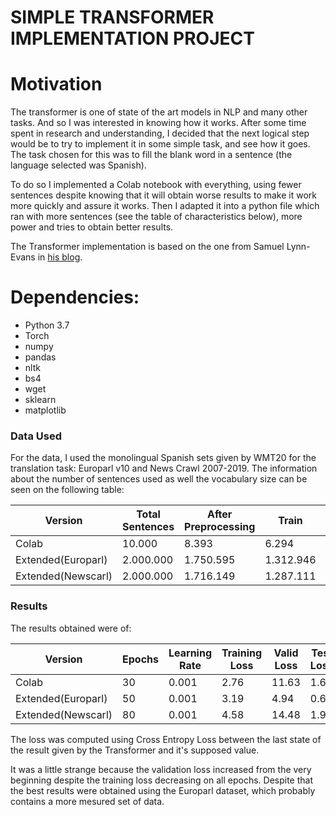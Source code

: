 # SIMPLE TRANSFORMER IMPLEMENTATION PROJECT
# Motivation
The transformer is one of state of the art models in NLP and many other tasks. And so I was interested in knowing how it works. After some time spent in research and understanding, I decided that the next logical step would be to try to implement it in some simple task, and see how it goes. The task chosen for this was to fill the blank word in a sentence (the language selected was Spanish).

To do so I implemented a Colab notebook with everything, using fewer sentences despite knowing that it will obtain worse results to make it work more quickly and assure it works. Then I adapted it into a python file which ran with more sentences (see the table of characteristics below), more power and tries to obtain better results.

The Transformer implementation is based on the one from Samuel Lynn-Evans in [his blog](https://blog.floydhub.com/the-transformer-in-pytorch/).

# Dependencies:

- Python 3.7
- Torch
- numpy
- pandas
- nltk
- bs4
- wget
- sklearn
- matplotlib



### Data Used
For the data, I used the monolingual Spanish sets given by WMT20 for the translation task: Europarl v10 and News Crawl 2007-2019. The information about the number of sentences used as well the vocabulary size can be seen on the following table:

| Version | Total Sentences | After Preprocessing | Train | Valid | Test | #words vocabulary | Total words |
| ------ | ------ | ------ |  ------ | ------ | ------ | ------ | ------ |
| Colab | 10.000 | 8.393 |  6.294 | 1.259 | 840 | 5.000 | 20.827 |
| Extended(Europarl) | 2.000.000 | 1.750.595 | 1.312.946 | 262.589 | 175.060 | 20.000 | 94.975 |
| Extended(Newscarl) | 2.000.000 | 1.716.149 | 1.287.111 | 257.422 | 171.616 |  20.000 | 224.962 |

### Results

The results obtained were of:

| Version | Epochs | Learning Rate | Training Loss | Valid Loss | Test Loss |
| ------ | ------ | ------ | ------ |  ------ | ------ |
| Colab | 30 | 0.001| 2.76 |  11.63 | 1.61 |
| Extended(Europarl) | 50 | 0.001 | 3.19 | 4.94 | 0.66 |
| Extended(Newscarl) | 80 | 0.001 | 4.58 | 14.48 | 1.92 | 

The loss was computed using Cross Entropy Loss between the last state of the result given by the Transformer and it's supposed value.

It was a little strange because the validation loss increased from the very beginning despite the training loss decreasing on all epochs. Despite that the best results were obtained using the Europarl dataset, which probably contains a more mesured set of data.

